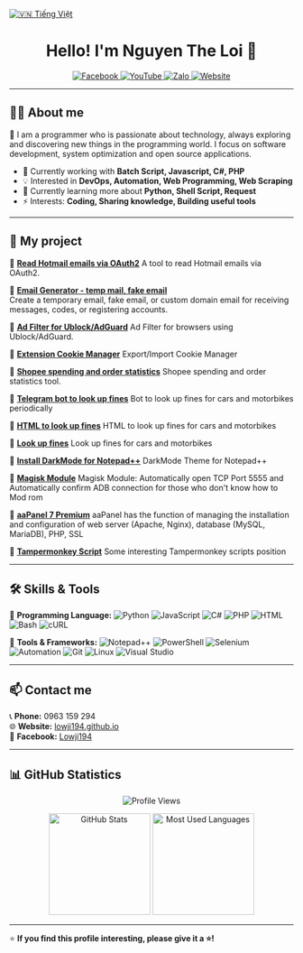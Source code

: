 [![🇻🇳 Tiếng Việt](https://img.shields.io/badge/Ngôn_ngữ-Tiếng_Việt-red?style=for-the-badge&logo=Google%20Translate)](README.md)
<h1 align="center">Hello! I'm Nguyen The Loi 👋</h1>

<p align="center">
 <a href="https://www.facebook.com/Lowji194/" target="_blank">
 <img src="https://img.shields.io/badge/Facebook-%231877F2.svg?style=for-the-badge&logo=facebook&logoColor=white" alt="Facebook">
 </a>
 <a href="http://youtube.com/lowji194" target="_blank">
 <img src="https://img.shields.io/badge/YouTube-%23FF0000.svg?style=for-the-badge&logo=youtube&logoColor=white" alt="YouTube">
 </a>
 <a href="https://zalo.me/0963159294" target="_blank">
<img src="https://img.shields.io/badge/Zalo-%230182CA.svg?style=for-the-badge&logo=web&logoColor=white" alt="Zalo">
</a>
<a href="https://lowji194.github.io/" target="_blank">
<img src="https://img.shields.io/badge/Website-%23000000.svg?style=for-the-badge&logo=web&logoColor=white" alt="Website">
</a>
</p>

---

## 👨‍💻 About me
🚀 I am a programmer who is passionate about technology, always exploring and discovering new things in the programming world. I focus on software development, system optimization and open source applications.

- 🔭 Currently working with **Batch Script, Javascript, C#, PHP**
- 💡 Interested in **DevOps, Automation, Web Programming, Web Scraping**
- 🌱 Currently learning more about **Python, Shell Script, Request**
- ⚡ Interests: **Coding, Sharing knowledge, Building useful tools**

---

## 💼 My project

🔹 **[Read Hotmail emails via OAuth2](https://theloi.io.vn/tools/)**
A tool to read Hotmail emails via OAuth2.

🔹 **[Email Generator - temp mail, fake email](https://mail.theloi.io.vn/)**  
Create a temporary email, fake email, or custom domain email for receiving messages, codes, or registering accounts.

🔹 **[Ad Filter for Ublock/AdGuard](https://github.com/lowji194/AdsBlock-Filter)**
Ad Filter for browsers using Ublock/AdGuard.

🔹 **[Extension Cookie Manager](https://github.com/lowji194/Extension-Cookie-Manager)**  Export/Import Cookie Manager

🔹 **[Shopee spending and order statistics](https://github.com/lowji194/Shopee-statistics)**
Shopee spending and order statistics tool.

🔹 **[Telegram bot to look up fines](https://github.com/lowji194/Bot-telegram-Tracuuphatnguoi)** 
Bot to look up fines for cars and motorbikes periodically

🔹 **[HTML to look up fines](https://github.com/lowji194/tracuuphatnguoi)** 
HTML to look up fines for cars and motorbikes

🔹 **[Look up fines](https://github.com/lowji194/tracuuphatnguoi)** 
Look up fines for cars and motorbikes

🔹 **[Install DarkMode for Notepad++](https://github.com/lowji194/Npp-1-Dark)**
DarkMode Theme for Notepad++

🔹 **[Magisk Module](https://github.com/lowji194/Module-Magisk)**
Magisk Module: Automatically open TCP Port 5555 and Automatically confirm ADB connection for those who don't know how to Mod rom

🔹 **[aaPanel 7 Premium](https://github.com/lowji194/aaPanel)**
aaPanel has the function of managing the installation and configuration of web server (Apache, Nginx), database (MySQL, MariaDB), PHP, SSL

🔹 **[Tampermonkey Script](https://github.com/lowji194/Tampermonkey)**
Some interesting Tampermonkey scripts position

---

## 🛠 Skills & Tools

🔹 **Programming Language:**
![Python](https://img.shields.io/badge/Python-%233776AB.svg?style=flat&logo=python&logoColor=white) 
![JavaScript](https://img.shields.io/badge/JavaScript-%23F7DF1E.svg?style=flat&logo=javascript&logoColor=black)
![C#](https://img.shields.io/badge/C%23-%23239120.svg?style=flat&logo=csharp&logoColor=white)
![PHP](https://img.shields.io/badge/PHP-%23777BB4.svg?style=flat&logo=php&logoColor=white)
![HTML](https://img.shields.io/badge/HTML-%23E34F26.svg?style=flat&logo=html5&logoColor=white)
![Bash](https://img.shields.io/badge/Bash-%234EAA25.svg?style=flat&logo=gnu-bash&logoColor=white)
![cURL](https://img.shields.io/badge/cURL-%23007EC6.svg?style=flat&logo=curl&logoColor=white)

🔹 **Tools & Frameworks:**
![Notepad++](https://img.shields.io/badge/Notepad++-%2388CC02.svg?style=flat&logo=notepad%2B%2B&logoColor=white)
![PowerShell](https://img.shields.io/badge/PowerShell-%23239120.svg?style=flat&logo=powershell&logoColor=white)
![Selenium](https://img.shields.io/badge/Selenium-%2343B02A.svg?style=flat&logo=selenium&logoColor=white)
![Automation](https://img.shields.io/badge/Automation-%23FF6F00.svg?style=flat&logo=robot-framework&logoColor=white)
![Git](https://img.shields.io/badge/Git-%23F05032.svg?style=flat&logo=git&logoColor=white)
![Linux](https://img.shields.io/badge/Linux-%23FCC624.svg?style=flat&logo=linux&logoColor=black)
![Visual Studio](https://img.shields.io/badge/Visual_Studio-%235C2D91.svg?style=flat&logo=visual-studio&logoColor=white)

---

## 📫 Contact me
📞 **Phone:** 0963 159 294  
🌐 **Website:** [lowji194.github.io](https://lowji194.github.io/)  
📌 **Facebook:** [Lowji194](https://www.facebook.com/Lowji194/)  

---

## 📊 GitHub Statistics
<p align="center">
 <img src="https://komarev.com/ghpvc/?username=lowji194&color=orange&style=for-the-badge" alt="Profile Views">
</p>
<p align="center">
 <img height="180em" src="https://github-readme-stats.vercel.app/api?username=lowji194&show_icons=true&theme=radical" alt="GitHub Stats">
 <img height="180em" src="https://github-readme-stats.vercel.app/api/top-langs/?username=lowji194&layout=compact&theme=radical" alt="Most Used Languages">
</p>

---

⭐ **If you find this profile interesting, please give it a ⭐!**

